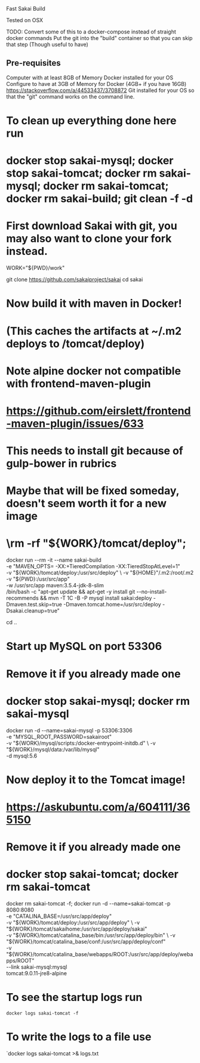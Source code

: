 Fast Sakai Build

Tested on OSX

TODO: 
  Convert some of this to a docker-compose instead of straight docker commands
  Put the git into the "build" container so that you can skip that step (Though useful to have)

Pre-requisites
--------------
Computer with at least 8GB of Memory
Docker installed for your OS
  Configure to have at 3GB of Memory for Docker (4GB+ if you have 16GB)
  https://stackoverflow.com/a/44533437/3708872
Git installed for your OS so that the "git" command works on the command line.

# To clean up everything done here run
# docker stop sakai-mysql; docker stop sakai-tomcat; docker rm sakai-mysql; docker rm sakai-tomcat; docker rm sakai-build; git clean -f -d

# First download Sakai with git, you may also want to clone your fork instead.

WORK="${PWD}/work"

git clone https://github.com/sakaiproject/sakai
cd sakai

# Now build it with maven in Docker! 
# (This caches the artifacts at ~/.m2 deploys to /tomcat/deploy)

# Note alpine docker not compatible with frontend-maven-plugin 
# https://github.com/eirslett/frontend-maven-plugin/issues/633

# This needs to install git because of gulp-bower in rubrics
# Maybe that will be fixed someday, doesn't seem worth it for a new image

# \rm -rf "${WORK}/tomcat/deploy"; 

docker run --rm -it --name sakai-build \
    -e "MAVEN_OPTS= -XX:+TieredCompilation -XX:TieredStopAtLevel=1" \
    -v "${WORK}/tomcat/deploy:/usr/src/deploy" \
    -v "${HOME}"/.m2:/root/.m2 \
    -v "${PWD}:/usr/src/app" \
    -w /usr/src/app maven:3.5.4-jdk-8-slim \
    /bin/bash -c "apt-get update && apt-get -y install git --no-install-recommends && mvn -T 1C -B -P mysql install sakai:deploy -Dmaven.test.skip=true -Dmaven.tomcat.home=/usr/src/deploy -Dsakai.cleanup=true" 

cd ..

# Start up MySQL on port 53306
# Remove it if you already made one
# docker stop sakai-mysql; docker rm sakai-mysql

docker run -d --name=sakai-mysql -p 53306:3306 \
    -e "MYSQL_ROOT_PASSWORD=sakairoot" \
    -v "${WORK}/mysql/scripts:/docker-entrypoint-initdb.d" \
    -v "${WORK}/mysql/data:/var/lib/mysql" \
    -d mysql:5.6

# Now deploy it to the Tomcat image!
# https://askubuntu.com/a/604111/365150

# Remove it if you already made one
# docker stop sakai-tomcat; docker rm sakai-tomcat

docker rm sakai-tomcat -f; docker run -d --name=sakai-tomcat -p 8080:8080 \
    -e "CATALINA_BASE=/usr/src/app/deploy" \
    -v "${WORK}/tomcat/deploy:/usr/src/app/deploy" \
    -v "${WORK}/tomcat/sakaihome:/usr/src/app/deploy/sakai" \
    -v "${WORK}/tomcat/catalina_base/bin:/usr/src/app/deploy/bin" \
    -v "${WORK}/tomcat/catalina_base/conf:/usr/src/app/deploy/conf" \
    -v "${WORK}/tomcat/catalina_base/webapps/ROOT:/usr/src/app/deploy/webapps/ROOT" \
    --link sakai-mysql:mysql \
    tomcat:9.0.11-jre8-alpine

# To see the startup logs run 
`docker logs sakai-tomcat -f`
# To write the logs to a file use
`docker logs sakai-tomcat >& logs.txt
